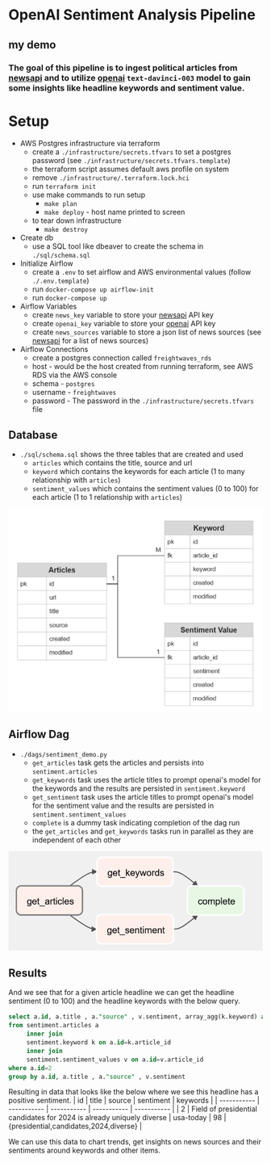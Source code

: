 # OpenAI Sentiment Analysis Pipeline
## my demo

### The goal of this pipeline is to ingest political articles from [newsapi](https://newsapi.org) and to utilize [openai](https://openai.com) `text-davinci-003` model to gain some insights like headline keywords and sentiment value.

# Setup
* AWS Postgres infrastructure via terraform
    * create a `./infrastructure/secrets.tfvars` to set a postgres password (see `./infrastructure/secrets.tfvars.template`)
    * the terraform script assumes default aws profile on system
    * remove `./infrastructure/.terraform.lock.hci`
    * run `terraform init`
    * use make commands to run setup
        * `make plan`
        * `make deploy` - host name printed to screen
    * to tear down infrastructure
        * `make destroy`
* Create db
    * use a SQL tool like dbeaver to create the schema in `./sql/schema.sql`
* Initialize Airflow
    * create a `.env` to set airflow and AWS environmental values (follow `./.env.template`)
    * run `docker-compose up airflow-init`
    * run `docker-compose up`
* Airflow Variables
    * create `news_key` variable to store your [newsapi](https://newsapi.org) API key
    * create `openai_key` variable to store your [openai](https://openai.com) API key
    * create `news_sources` variable to store a json list of news sources (see [newsapi](https://newsapi.org) for a list of news sources)
* Airflow Connections
    * create a postgres connection called `freightwaves_rds`
    * host - would be the host created from running terraform, see AWS RDS via the AWS console
    * schema - `postgres`
    * username - `freightwaves`
    * password - The password in the `./infrastructure/secrets.tfvars` file

## Database
* `./sql/schema.sql` shows the three tables that are created and used
    * `articles` which contains the title, source and url
    * `keyword` which contains the keywords for each article (1 to many relationship with `articles`)
    * `sentiment_values` which contains the sentiment values (0 to 100) for each article (1 to 1 relationship with `articles`)

![dag](er_diag.png)

## Airflow Dag
* `./dags/sentiment_demo.py`
    * `get_articles` task gets the articles and persists into `sentiment.articles`
    * `get_keywords` task uses the article titles to prompt openai's model for the keywords and the results are persisted in `sentiment.keyword`
    * `get_sentiment` task uses the article titles to prompt openai's model for the sentiment value and the results are persisted in `sentiment.sentiment_values`
    * `complete` is a dummy task indicating completion of the dag run
    * the `get_articles` and `get_keywords` tasks run in parallel as they are independent of each other

![dag](dag.png)

## Results
And we see that for a given article headline we can get the headline sentiment (0 to 100) and the headline keywords with the below query.

```sql
select a.id, a.title , a."source" , v.sentiment, array_agg(k.keyword) as keywords
from sentiment.articles a 
	 inner join
	 sentiment.keyword k on a.id=k.article_id 
	 inner join 
	 sentiment.sentiment_values v on a.id=v.article_id
where a.id=2
group by a.id, a.title , a."source" , v.sentiment
```

Resulting in data that looks like the below where we see this headline has a positive sentiment.
| id      | title | source | sentiment | keywords |
| ----------- | ----------- | ----------- | ----------- | ----------- |
| 2      | Field of presidential candidates for 2024 is already uniquely diverse      | usa-today      | 98       | {presidential,candidates,2024,diverse}       |

We can use this data to chart trends, get insights on news sources and their sentiments around keywords and other items.
